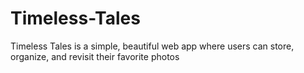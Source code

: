 # Timeless-Tales
Timeless Tales is a simple, beautiful web app where users can store, organize, and revisit their favorite photos
